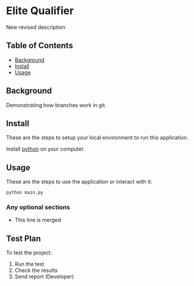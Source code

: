 # Elite Qualifier

New revised description

## Table of Contents

- [Background](#background)
- [Install](#install)
- [Usage](#usage)

## Background

Demonstrating how branches work in git.

## Install

These are the steps to setup your local environment to run this
application.

Install [python](https://www.python.org/) on your computer.

## Usage

These are the steps to use the application or interact with it:

```
python main.py
```

### Any optional sections

- This line is merged


## Test Plan

To test the project:

1. Run the test
2. Check the results
3. Send report (Developer)